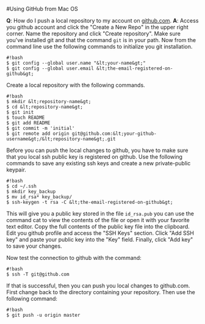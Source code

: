 #Using GitHub from Mac OS

**Q**: How do I push a local repository to my account on [github.com](http://www.github.com). **A**: Access you github account and click the "Create a New Repo" in the upper right corner. Name the repository and click "Create repository". Make sure you've installed git and that the command `git` is in your path. Now from the command line use the following commands to initialize you git installation.

    #!bash
    $ git config --global user.name "&lt;your-name&gt;"
    $ git config --global user.email &lt;the-email-registered-on-github&gt;
    
Create a local repository with the following commands.

    #!bash
    $ mkdir &lt;repository-name&gt;
    $ cd &lt;repository-name&gt;
    $ git init
    $ touch README
    $ git add README
    $ git commit -m 'initial'
    $ git remote add origin git@github.com:&lt;your-github-username&gt;/&lt;repository-name&gt;.git
    
Before you can push the local changes to github, you have to make sure that you local ssh public key is registered on github. Use the following commands to save any existing ssh keys and create a new private-public keypair.

    #!bash
    $ cd ~/.ssh
    $ mkdir key_backup
    $ mv id_rsa* key_backup/
    $ ssh-keygen -t rsa -C &lt;the-email-registered-on-github&gt;

This will give you a public key stored in the file `id_rsa.pub` you can use the command cat to view the contents of the file or open it with your favorite text editor. Copy the full contents of the public key file into the clipboard. Edit you github profile and access the "SSH Keys" section. Click "Add SSH key" and paste your public key into the "Key" field. Finally, click "Add key" to save your changes. 

Now test the connection to github with the command:

    #!bash
    $ ssh -T git@github.com
    
If that is successful, then you can push you local changes to github.com. First change back to the directory containing your repository. Then use the following command: 

    #!bash
    $ git push -u origin master